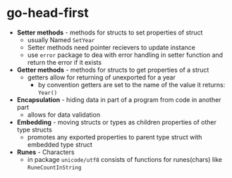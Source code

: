 # go-head-first

* **Setter methods** - methods for structs to set properties of struct
  * usually Named `SetYear`
  * Setter methods need pointer recievers to update instance
  * use `error` package to dea with error handling in setter function and return the error if it exists
* **Getter methods** - methods for structs to get properties of a struct
  * getters allow for returning of unexported for a year
    * by convention getters are set to the name of the value it returns: `Year()`
* **Encapsulation** - hiding data in part of a program from code in another part
  * allows for data validation
* **Embedding** - moving structs or types as children properties of other type structs
  * promotes any exported properties to parent type struct with embedded type struct
* **Runes** - Characters
  * in package `unicode/utf8` consists of functions for runes(chars) like `RuneCountInString`
